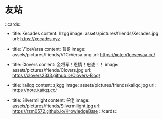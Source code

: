 <!-- ---
comments: true
nonstatistics: true
--- -->

# 友站

::cards::

  


- title: Xecades
  content: hzgg
  image: assets/pictures/friends/Xecades.jpg
  url: https://xecades.xyz

- title: V1ceVarsa
  content: 普哥
  image: assets/pictures/friends/V1CeVersa.png
  url: https://note.v1ceversaa.cc/

- title: Clovers
  content: 金将军！恩情！忠诚！！
  image: assets/pictures/friends/Clovers.jpg
  url: https://clovers2333.github.io/Clovers-Blog/

- title: kailqq
  content: zjkgg
  image: assets/pictures/friends/kailqq.jpg
  url: https://note.kailqq.cc/

- title: Silvermilight
  content: 任佬
  image: assets/pictures/friends/Silvermilight.jpg
  url: https://rzm0572.github.io/KnowledgeBase
::/cards::  